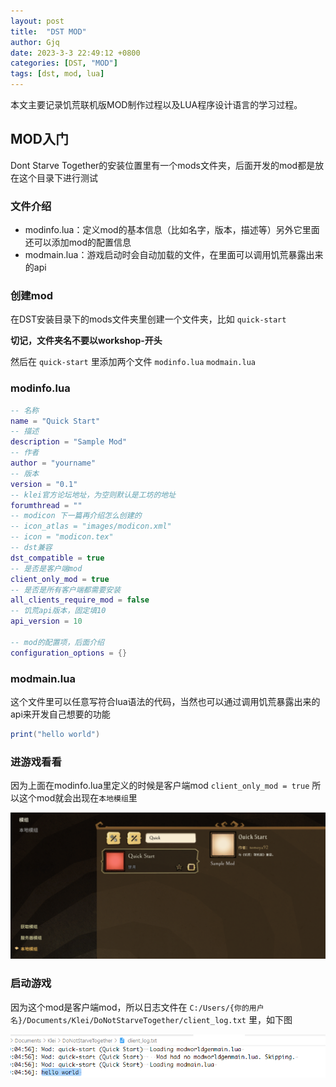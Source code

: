 ```yaml
---
layout: post
title:  "DST MOD"
author: Gjq
date: 2023-3-3 22:49:12 +0800
categories: [DST, "MOD"]
tags: [dst, mod, lua]
---
```


本文主要记录饥荒联机版MOD制作过程以及LUA程序设计语言的学习过程。

## MOD入门

Dont Starve Together的安装位置里有一个mods文件夹，后面开发的mod都是放在这个目录下进行测试

### 文件介绍

- modinfo.lua：定义mod的基本信息（比如名字，版本，描述等）另外它里面还可以添加mod的配置信息
- modmain.lua：游戏启动时会自动加载的文件，在里面可以调用饥荒暴露出来的api

### 创建mod

在DST安装目录下的mods文件夹里创建一个文件夹，比如 `quick-start`

**切记，文件夹名不要以workshop-开头**

然后在 `quick-start` 里添加两个文件 `modinfo.lua` `modmain.lua`

### modinfo.lua

```lua
-- 名称
name = "Quick Start"
-- 描述
description = "Sample Mod"
-- 作者
author = "yourname"
-- 版本
version = "0.1"
-- klei官方论坛地址，为空则默认是工坊的地址
forumthread = ""
-- modicon 下一篇再介绍怎么创建的
-- icon_atlas = "images/modicon.xml"
-- icon = "modicon.tex"
-- dst兼容
dst_compatible = true
-- 是否是客户端mod
client_only_mod = true
-- 是否是所有客户端都需要安装
all_clients_require_mod = false
-- 饥荒api版本，固定填10
api_version = 10

-- mod的配置项，后面介绍
configuration_options = {}
```

### modmain.lua

这个文件里可以任意写符合lua语法的代码，当然也可以通过调用饥荒暴露出来的api来开发自己想要的功能

```lua
print("hello world")
```

### 进游戏看看

因为上面在modinfo.lua里定义的时候是客户端mod `client_only_mod = true` 所以这个mod就会出现在`本地模组`里

![](/images/DST/20210722160828.png)

### 启动游戏

因为这个mod是客户端mod，所以日志文件在 `C:/Users/{你的用户名}/Documents/Klei/DoNotStarveTogether/client_log.txt` 里，如下图

![](/images/DST/20210722163126.png)
